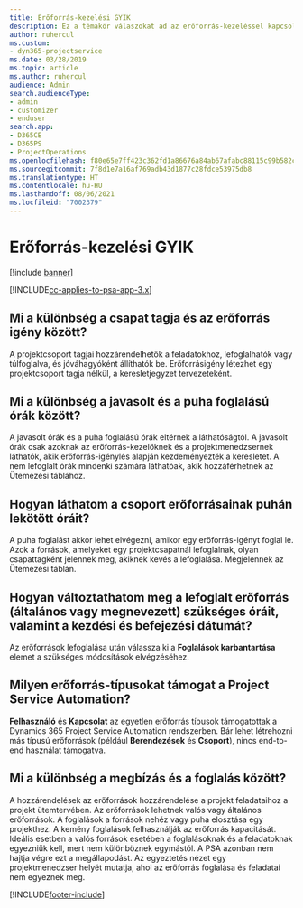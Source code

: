 ```yaml
---
title: Erőforrás-kezelési GYIK
description: Ez a témakör válaszokat ad az erőforrás-kezeléssel kapcsolatos gyakran feltett kérdésekre.
author: ruhercul
ms.custom:
- dyn365-projectservice
ms.date: 03/28/2019
ms.topic: article
ms.author: ruhercul
audience: Admin
search.audienceType:
- admin
- customizer
- enduser
search.app:
- D365CE
- D365PS
- ProjectOperations
ms.openlocfilehash: f80e65e7ff423c362fd1a86676a84ab67afabc88115c99b582c5eefa6c725a46
ms.sourcegitcommit: 7f8d1e7a16af769adb43d1877c28fdce53975db8
ms.translationtype: HT
ms.contentlocale: hu-HU
ms.lasthandoff: 08/06/2021
ms.locfileid: "7002379"
---
```

# <a name="resource-management-faq"></a>Erőforrás-kezelési GYIK

[!include [banner](../includes/psa-now-project-operations.md)]

[!INCLUDE[cc-applies-to-psa-app-3.x](../includes/cc-applies-to-psa-app-3x.md)]

## <a name="what-is-the-difference-between-a-team-member-and-a-resource-requirement"></a>Mi a különbség a csapat tagja és az erőforrás igény között?

A projektcsoport tagjai hozzárendelhetők a feladatokhoz, lefoglalhatók vagy túlfoglalva, és jóváhagyóként állíthatók be. Erőforrásigény létezhet egy projektcsoport tagja nélkül, a keresletjegyzet tervezeteként. 

## <a name="what-is-the-difference-between-proposed-and-soft-booked-hours"></a>Mi a különbség a javasolt és a puha foglalású órák között?

A javasolt órák és a puha foglalású órák eltérnek a láthatóságtól. A javasolt órák csak azoknak az erőforrás-kezelőknek és a projektmenedzsernek láthatók, akik erőforrás-igénylés alapján kezdeményezték a keresletet. A nem lefoglalt órák mindenki számára láthatóak, akik hozzáférhetnek az Ütemezési táblához.

## <a name="how-can-i-see-the-soft-booked-hours-for-resources-on-a-team"></a>Hogyan láthatom a csoport erőforrásainak puhán lekötött óráit?

A puha foglalást akkor lehet elvégezni, amikor egy erőforrás-igényt foglal le. Azok a források, amelyeket egy projektcsapatnál lefoglalnak, olyan csapattagként jelennek meg, akiknek kevés a lefoglalása. Megjelennek az Ütemezési táblán.

## <a name="how-do-i-change-the-required-hours-and-the-start-and-end-dates-for-a-resource-generic-or-named-that-i-booked"></a>Hogyan változtathatom meg a lefoglalt erőforrás (általános vagy megnevezett) szükséges óráit, valamint a kezdési és befejezési dátumát?

Az erőforrások lefoglalása után válassza ki a **Foglalások karbantartása** elemet a szükséges módosítások elvégzéséhez.

## <a name="what-resources-types-does-project-service-automation-support"></a>Milyen erőforrás-típusokat támogat a Project Service Automation?

**Felhasználó** és **Kapcsolat** az egyetlen erőforrás típusok támogatottak a Dynamics 365 Project Service Automation rendszerben. Bár lehet létrehozni más típusú erőforrások (például **Berendezések** és **Csoport**), nincs end-to-end használat támogatva.

## <a name="what-is-the-difference-between-an-assignment-and-a-booking"></a>Mi a különbség a megbízás és a foglalás között?

A hozzárendelések az erőforrások hozzárendelése a projekt feladataihoz a projekt ütemtervében. Az erőforrások lehetnek valós vagy általános erőforrások. A foglalások a források nehéz vagy puha elosztása egy projekthez. A kemény foglalások felhasználják az erőforrás kapacitását. Ideális esetben a valós források esetében a foglalásoknak és a feladatoknak egyezniük kell, mert nem különböznek egymástól. A PSA azonban nem hajtja végre ezt a megállapodást. Az egyeztetés nézet egy projektmenedzser helyét mutatja, ahol az erőforrás foglalása és feladatai nem egyeznek meg.


[!INCLUDE[footer-include](../includes/footer-banner.md)]